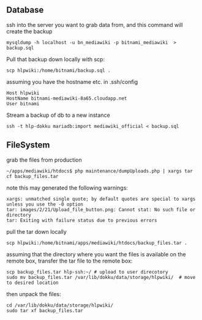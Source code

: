 Database
--------

ssh into the server you want to grab data from, and this command will create the backup

```
mysqldump -h localhost -u bn_mediawiki -p bitnami_mediawiki  > backup.sql
```

Pull that backup down locally with scp:

```
scp hlpwiki:/home/bitnami/backup.sql .
```

assuming you have the hostname etc. in .ssh/config

```
Host hlpwiki
HostName bitnami-mediawiki-8a65.cloudapp.net
User bitnami
```

Stream a backup of db to a new instance

```
ssh -t hlp-dokku mariadb:import mediawiki_official < backup.sql
```

FileSystem
----------

grab the files from production

```
~/apps/mediawiki/htdocs$ php maintenance/dumpUploads.php | xargs tar cf backup_files.tar
```

note this may generated the following warnings:

```
xargs: unmatched single quote; by default quotes are special to xargs unless you use the -0 option
tar: images/2/21/Upload_file_button.png: Cannot stat: No such file or directory
tar: Exiting with failure status due to previous errors
```

pull the tar down locally

```
scp hlpwiki:/home/bitnami/apps/mediawiki/htdocs/backup_files.tar .
```

assuming that the directory where you want the files is available on the remote box, transfer the tar file to the remote box:

```
scp backup_files.tar hlp-ssh:~/ # upload to user direcotory
sudo mv backup_files.tar /var/lib/dokku/data/storage/hlpwiki/  # move to desired location
```

then unpack the files:

```
cd /var/lib/dokku/data/storage/hlpwiki/
sudo tar xf backup_files.tar
```
